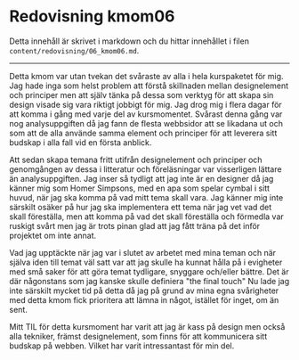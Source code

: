 ---
---
Redovisning kmom06
=========================

Detta innehåll är skrivet i markdown och du hittar innehållet i filen `content/redovisning/06_kmom06.md`.

***
Detta kmom var utan tvekan det svåraste av alla i hela kurspaketet för mig. Jag hade inga som helst problem att förstå skillnaden mellan designelement och principer men att själv tänka på dessa som verktyg för att skapa sin design visade sig vara riktigt jobbigt för mig. Jag drog mig i flera dagar för att komma i gång med varje del av kursmomentet. Svårast denna gång var nog analysuppgiften då jag fann de flesta webbsidor att se likadana ut och som att de alla använde samma element och principer för att leverera sitt budskap i alla fall vid en första anblick.

Att sedan skapa temana fritt utifrån designelement och principer och genomgången av dessa i litteratur och föreläsningar var visserligen lättare än analysuppgiften. Jag inser så tydligt att jag inte är en designer då jag känner mig som Homer Simpsons, med en apa som spelar cymbal i sitt huvud, när jag ska komma på vad mitt tema skall vara. Jag känner mig inte särskilt osäker på hur jag ska implementera ett tema när jag vet vad det skall föreställa, men att komma på vad det skall föreställa och förmedla var ruskigt svårt men jag är trots pinan glad att jag fått träna på det inför projektet om inte annat.

Vad jag upptäckte när jag var i slutet av arbetet med mina teman och när själva iden till temat väl satt var att jag skulle ha kunnat hålla på i evigheter med små saker för att göra temat tydligare, snyggare och/eller bättre. Det är där någonstans som jag kanske skulle definiera "the final touch" Nu lade jag inte särskilt mycket tid på detta då jag på grund av mina egna svårigheter med detta kmom fick prioritera att lämna in något, istället för inget,  om än sent.

Mitt TIL för detta kursmoment har varit att jag är kass på design men också alla tekniker, främst designelement, som finns för att kommunicera sitt budskap på webben. Vilket har varit intressantast för min del.
